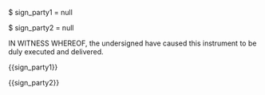 $ sign_party1 = null

$ sign_party2 = null


IN WITNESS WHEREOF, the undersigned have caused this instrument to be duly executed and delivered.

{{sign_party1}}
 
{{sign_party2}}